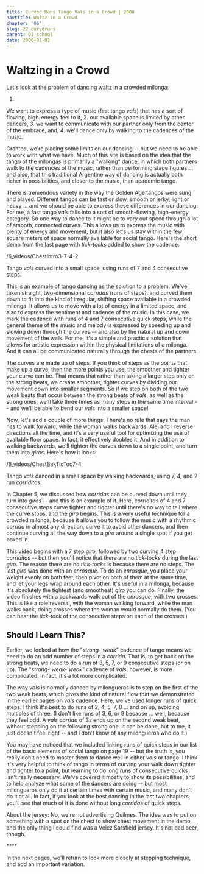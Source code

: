 ```yaml
---
title: Curved Runs Tango Vals in a Crowd | 2008
navtitle: Waltz in a Crowd
chapter: '06'
slug: 22_curvdruns
parent: 01_school
date: 2006-01-01
---
```


# Waltzing in a Crowd

Let's look at the problem of dancing waltz in a crowded milonga:

1.
We want to express a type of music (fast tango _vals_) that has
   a sort of flowing, high-energy feel to it,
2.
our available space is limited by other dancers,
3.
we want to communicate with our partner only from the center
     of the embrace, and,
4.
we'll dance only by walking to the cadences of the music.

Granted, we're placing some limits on our dancing -- but we need to be able to work with what we have.
Much of this site is based on the idea that the tango of the milongas is primarily a "walking" dance, in which both partners walk to the cadences of the music, rather than performing stage figures ... and also, that this traditional Argentine way of dancing is actually both richer in possibilities, and closer to the music, than academic tango.

There is tremendous variety in the way the Golden Age tangos were sung and played.
Different tangos can be fast or slow, smooth or jerky, light or heavy ... and we should be able to express these differences in our dancing.
For me, a fast tango _vals_ falls into a sort of smooth-flowing, high-energy category.
So one way to dance to it might be to vary our speed through a lot of smooth, connected curves.
This allows us to express the music with plenty of energy and movement, but it also let's us stay within the few square meters of space normally available for social tango.
Here's the short demo from the last page with _tick-tocks_ added to show the cadence:

/6_videos/ChestIntro3-7-4-2

Tango _vals_ curved into a small space, using runs of 7 and 4 consecutive steps.



This is an example of tango dancing as the solution to a problem.
We've taken straight, two-dimensional _corridas_ (runs of steps), and curved them down to fit into the kind of irregular, shifting space available in a crowded milonga.
It allows us to move with a lot of energy in a limited space, and also to express the sentiment and cadence of the music.
In this case, we mark the cadence with runs of 4 and 7 consecutive quick steps, while the general theme of the music and melody is expressed by speeding up and slowing down through the curves -- and also by the natural up and down movement of the walk.
For me, it's a simple and practical solution that allows for artistic expression within the physical limitations of a milonga.
And it can all be communicated naturally through the chests of the partners.

The curves are made up of steps.
If you think of steps as the points that make up a curve, then the more points you use, the smoother and tighter your curve can be.
That means that rather than taking a larger step only on the strong beats, we create smoother, tighter curves by dividing our movement down into smaller segments.
So if we step on both of the two weak beats that occur between the strong beats of _vals_, as well as the strong ones, we'll take three times as many steps in the same time interval -- and we'll be able to bend our _vals_ into a smaller space!

Now, let's add a couple of more things.
There's no rule that says the man has to walk forward, while the woman walks backwards.
Alej and I reverse directions all the time, and it's a very useful tool for optimizing the use of available floor space.
In fact, it effectively doubles it.
And in addition to walking backwards, we'll tighten the curves down to a single point, and turn them into _giros_.
Here's how it looks:

/6_videos/ChestBakTicToc7-4

Tango _vals_ danced in a small space by walking backwards, using 7, 4, and 2 run _corriditas_.

In Chapter 5, we discussed how _corridas_ can be curved down until they turn into _giros_ -- and this is an example of it.
Here, _corriditas_ of 4 and 7 consecutive steps curve tighter and tighter until there's no way to tell where the curve stops, and the _giro_ begins.
This is a very useful technique for a crowded milonga, because it allows you to follow the music with a rhythmic _corrida_ in almost any direction, curve it to avoid other dancers, and then continue curving all the way down to a _giro_ around a single spot if you get boxed in.

This video begins with a 7 step _giro,_ followed by two curving 4 step _corriditas_ -- but then you'll notice that there are no _tick-tocks_ during the last _giro_.
The reason there are no _tick-tocks_ is because there are no steps.
The last _giro_ was done with an _enrosque_.
To do an _enrosque_, you place your weight evenly on both feet, then pivot on both of them at the same time, and let your legs wrap around each other.
It's useful in a milonga, because it's absolutely the tightest (and smoothest) _giro_ you can do.
Finally, the video finishes with a backwards walk out of the _enrosque_, with two crosses.
This is like a role reversal, with the woman walking forward, while the man walks back, doing crosses where the woman would normally do them. (You can hear the _tick-tock_ of the consecutive steps on each of the crosses.)

## Should I Learn This?

Earlier, we looked at how the "_strong- weak_" cadence of tango means we need to do an odd number of steps in a _corrida_.
That is, to get back on the strong beats, we need to do a run of 3, 5, 7, or 9 consecutive steps (or on up). The "_strong- weak- weak_" cadence of _vals_, however, is more complicated.
In fact, it's a lot more complicated.

The way _vals_ is normally danced by milongueros is to step on the first of the two weak beats, which gives the kind of natural flow that we demonstrated in the earlier pages on _vals_ cadence.
Here, we've used longer runs of quick steps.
I think it's best to do runs of 2, 4, 5, 7, 8 ... and on up, avoiding multiples of three.
(I don't like runs of 3, 6, or 9 because ... well, because they feel odd.
A _vals corrida_ of 3s ends up on the second weak beat, without stepping on the following strong one.
It can be done, but to me, it just doesn't feel right -- and I don't know of any milongueros who do it.)

You may have noticed that we included linking runs of quick steps in our list of the basic elements of social tango on page 19 -- but the truth is, you really don't need to master them to dance well in either _vals_ or tango.
I think it's very helpful to think of tango in terms of curving your walk down tighter and tighter to a point, but learning to do long runs of consecutive quicks isn't really necessary.
We've covered it mostly to show its possibilities, and to help analyze what some of the dancers are doing -- but most milongueros only do it at certain times with certain music, and many don't do it at all.
In fact, if you look at the best dancing in the last two chapters, you'll see that much of it is done without long _corridas_ of quick steps.

About the jersey: No, we're not advertising Quilmes.
The idea was to put on something with a spot on the chest to show chest movement in the demo, and the only thing I could find was a Velez Sarsfield jersey.
It's not bad beer, though.

\*\*\*\*

In the next pages, we'll return to look more closely at stepping technique, and add an important variation.

